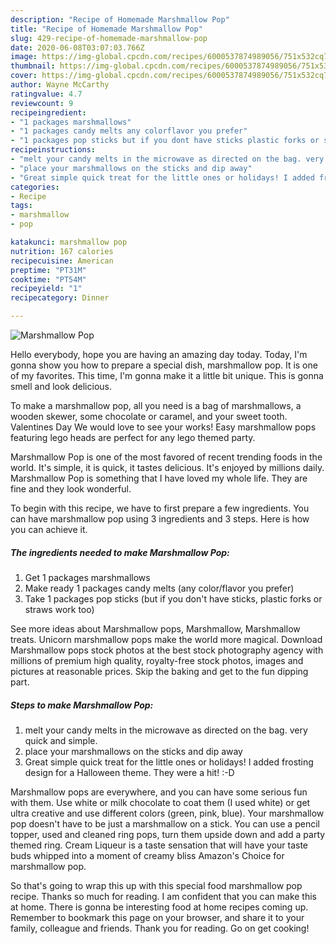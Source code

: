 ```yaml
---
description: "Recipe of Homemade Marshmallow Pop"
title: "Recipe of Homemade Marshmallow Pop"
slug: 429-recipe-of-homemade-marshmallow-pop
date: 2020-06-08T03:07:03.766Z
image: https://img-global.cpcdn.com/recipes/6000537874989056/751x532cq70/marshmallow-pop-recipe-main-photo.jpg
thumbnail: https://img-global.cpcdn.com/recipes/6000537874989056/751x532cq70/marshmallow-pop-recipe-main-photo.jpg
cover: https://img-global.cpcdn.com/recipes/6000537874989056/751x532cq70/marshmallow-pop-recipe-main-photo.jpg
author: Wayne McCarthy
ratingvalue: 4.7
reviewcount: 9
recipeingredient:
- "1 packages marshmallows"
- "1 packages candy melts any colorflavor you prefer"
- "1 packages pop sticks but if you dont have sticks plastic forks or straws work too"
recipeinstructions:
- "melt your candy melts in the microwave as directed on the bag. very quick and simple."
- "place your marshmallows on the sticks and dip away"
- "Great simple quick treat for the little ones or holidays! I added frosting design for a Halloween theme. They were a hit! :-D"
categories:
- Recipe
tags:
- marshmallow
- pop

katakunci: marshmallow pop 
nutrition: 167 calories
recipecuisine: American
preptime: "PT31M"
cooktime: "PT54M"
recipeyield: "1"
recipecategory: Dinner

---
```



![Marshmallow Pop](https://img-global.cpcdn.com/recipes/6000537874989056/751x532cq70/marshmallow-pop-recipe-main-photo.jpg)

Hello everybody, hope you are having an amazing day today. Today, I'm gonna show you how to prepare a special dish, marshmallow pop. It is one of my favorites. This time, I'm gonna make it a little bit unique. This is gonna smell and look delicious.

To make a marshmallow pop, all you need is a bag of marshmallows, a wooden skewer, some chocolate or caramel, and your sweet tooth. Valentines Day We would love to see your works! Easy marshmallow pops featuring lego heads are perfect for any lego themed party.

Marshmallow Pop is one of the most favored of recent trending foods in the world. It's simple, it is quick, it tastes delicious. It's enjoyed by millions daily. Marshmallow Pop is something that I have loved my whole life. They are fine and they look wonderful.


To begin with this recipe, we have to first prepare a few ingredients. You can have marshmallow pop using 3 ingredients and 3 steps. Here is how you can achieve it.

<!--inarticleads1-->

##### The ingredients needed to make Marshmallow Pop:

1. Get 1 packages marshmallows
1. Make ready 1 packages candy melts (any color/flavor you prefer)
1. Take 1 packages pop sticks (but if you don&#39;t have sticks, plastic forks or straws work too)


See more ideas about Marshmallow pops, Marshmallow, Marshmallow treats. Unicorn marshmallow pops make the world more magical. Download Marshmallow pops stock photos at the best stock photography agency with millions of premium high quality, royalty-free stock photos, images and pictures at reasonable prices. Skip the baking and get to the fun dipping part. 

<!--inarticleads2-->

##### Steps to make Marshmallow Pop:

1. melt your candy melts in the microwave as directed on the bag. very quick and simple.
1. place your marshmallows on the sticks and dip away
1. Great simple quick treat for the little ones or holidays! I added frosting design for a Halloween theme. They were a hit! :-D


Marshmallow pops are everywhere, and you can have some serious fun with them. Use white or milk chocolate to coat them (I used white) or get ultra creative and use different colors (green, pink, blue). Your marshmallow pop doesn&#39;t have to be just a marshmallow on a stick. You can use a pencil topper, used and cleaned ring pops, turn them upside down and add a party themed ring. Cream Liqueur is a taste sensation that will have your taste buds whipped into a moment of creamy bliss Amazon&#39;s Choice for marshmallow pop. 

So that's going to wrap this up with this special food marshmallow pop recipe. Thanks so much for reading. I am confident that you can make this at home. There is gonna be interesting food at home recipes coming up. Remember to bookmark this page on your browser, and share it to your family, colleague and friends. Thank you for reading. Go on get cooking!
